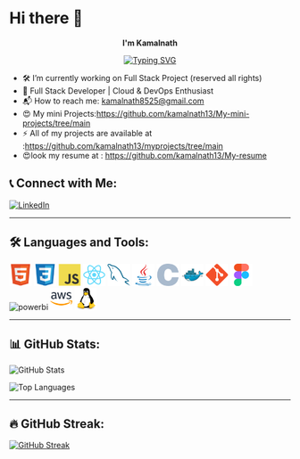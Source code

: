 # Hi there 👋

<p align="center">
  <b>I'm Kamalnath</b>
</p>

<p align="center">
  <a href="https://git.io/typing-svg">
    <img src="https://readme-typing-svg.herokuapp.com?font=Fira+Code&size=22&pause=1000&color=00FF9F&center=true&vCenter=true&width=435&lines=Full+Stack+Developer;Cloud+and+DevOps+Enthusiast" alt="Typing SVG" />
  </a>
</p>


- 🛠️ I’m currently working on Full Stack Project (reserved all rights)
- 🌱 Full Stack Developer | Cloud & DevOps Enthusiast
- 📬 How to reach me: [kamalnath8525@gmail.com](mailto:yourmail@example.com)
- 😍 My mini Projects:https://github.com/kamalnath13/My-mini-projects/tree/main
- ⚡ All of my projects are available at :https://github.com/kamalnath13/myprojects/tree/main
- 😍look my resume at : https://github.com/kamalnath13/My-resume

## 📞 Connect with Me:
[![LinkedIn](https://img.shields.io/badge/LinkedIn-blue?logo=linkedin)](https://www.linkedin.com/in/kamalnath-g-008a85369/)

---

## 🛠️ Languages and Tools:

<p align="left">
  <img src="https://raw.githubusercontent.com/devicons/devicon/master/icons/html5/html5-original.svg" alt="html5" width="40"/>
  <img src="https://raw.githubusercontent.com/devicons/devicon/master/icons/css3/css3-original.svg" alt="css3" width="40"/>
  <img src="https://raw.githubusercontent.com/devicons/devicon/master/icons/javascript/javascript-original.svg" alt="js" width="40"/>
  <img src="https://raw.githubusercontent.com/devicons/devicon/master/icons/react/react-original.svg" alt="react" width="40"/>

  <img src="https://raw.githubusercontent.com/devicons/devicon/master/icons/mysql/mysql-original.svg" alt="mysql" width="40"/>
  <img src="https://raw.githubusercontent.com/devicons/devicon/master/icons/java/java-original.svg" alt="java" width="40"/>
  <img src="https://raw.githubusercontent.com/devicons/devicon/master/icons/c/c-original.svg" alt="c" width="40"/>
  <img src="https://raw.githubusercontent.com/devicons/devicon/master/icons/docker/docker-original.svg" alt="docker" width="40"/>

  <img src="https://raw.githubusercontent.com/devicons/devicon/master/icons/git/git-original.svg" alt="git" width="40"/>
  <img src="https://raw.githubusercontent.com/devicons/devicon/master/icons/figma/figma-original.svg" alt="figma" width="40"/>
  
  <!-- Power BI (original logo from official source) -->
  <img src="https://upload.wikimedia.org/wikipedia/commons/c/cf/New_Power_BI_Logo.svg" alt="powerbi" width="40"/>

  <!-- AWS (working icon) -->
  <img src="https://raw.githubusercontent.com/devicons/devicon/master/icons/amazonwebservices/amazonwebservices-original-wordmark.svg" alt="aws" width="40"/>

  <!-- Linux -->
  <img src="https://raw.githubusercontent.com/devicons/devicon/master/icons/linux/linux-original.svg" alt="linux" width="40"/>
</p>

---

## 📊 GitHub Stats:

![GitHub Stats](https://github-readme-stats.vercel.app/api?username=kamalnath13&show_icons=true&theme=radical)

![Top Languages](https://github-readme-stats.vercel.app/api/top-langs/?username=kamalnath13&layout=compact&theme=radical)

---

## 🔥 GitHub Streak:

[![GitHub Streak](https://github-readme-streak-stats.herokuapp.com?user=kamalnath13&theme=dark&hide_border=true)](https://git.io/streak-stats)

